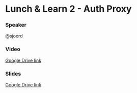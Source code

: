 # Lunch & Learn 2 - Auth Proxy

### Speaker
@sjoerd

### Video
[Google Drive link](https://drive.google.com/open?id=1kqPHLQLQpFBM1Xl29Eg8dYXDohOZoULC)

### Slides
[Google Drive link](https://drive.google.com/open?id=1kA5q06xe4BiB75bRjk_aaM1xewA6teVs)
